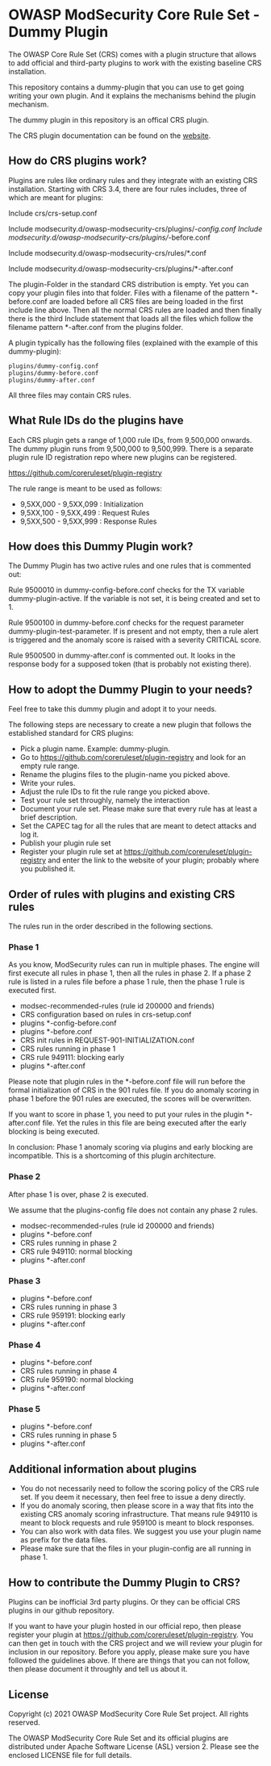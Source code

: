 # OWASP ModSecurity Core Rule Set - Dummy Plugin

The OWASP Core Rule Set (CRS) comes with a plugin structure that allows 
to add official and third-party plugins to work with the existing
baseline CRS installation.

This repository contains a dummy-plugin that you can use to get going
writing your own plugin. And it explains the mechanisms behind the
plugin mechanism.

The dummy plugin in this repository is an offical CRS plugin.

The CRS plugin documentation can be found on the [website](https://coreruleset.org/docs/configuring/plugins/).

## How do CRS plugins work?

Plugins are rules like ordinary rules and they integrate with an existing
CRS installation. Starting with CRS 3.4, there are four rules includes,
three of which are meant for plugins:

Include crs/crs-setup.conf
 
Include modsecurity.d/owasp-modsecurity-crs/plugins/*-config.conf
Include modsecurity.d/owasp-modsecurity-crs/plugins/*-before.conf

Include modsecurity.d/owasp-modsecurity-crs/rules/*.conf

Include modsecurity.d/owasp-modsecurity-crs/plugins/*-after.conf

The plugin-Folder in the standard CRS distribution is empty. Yet you can
copy your plugin files into that folder. Files with a filename of
the pattern *-before.conf are loaded before all CRS files are being
loaded in the first include line above. Then all the normal CRS
rules are loaded and then finally there is the third Include statement
that loads all the files which follow the filename pattern *-after.conf
from the plugins folder.

A plugin typically has the following files (explained with the
example of this dummy-plugin):

```
plugins/dummy-config.conf
plugins/dummy-before.conf
plugins/dummy-after.conf
```

All three files may contain CRS rules.

## What Rule IDs do the plugins have

Each CRS plugin gets a range of 1,000 rule IDs, from 9,500,000 onwards.
The dummy plugin runs from 9,500,000 to 9,500,999. There is a separate
plugin rule ID registration repo where new plugins can be registered.

https://github.com/coreruleset/plugin-registry

The rule range is meant to be used as follows:

* 9,5XX,000 - 9,5XX,099 : Initialization
* 9,5XX,100 - 9,5XX,499 : Request Rules
* 9,5XX,500 - 9,5XX,999 : Response Rules

## How does this Dummy Plugin work?

The Dummy Plugin has two active rules and one rules that is commented
out:

Rule 9500010 in dummy-config-before.conf checks for the TX variable
dummy-plugin-active. If the variable is not set, it is being created
and set to 1.

Rule 9500100 in dummy-before.conf checks for the request parameter
dummy-plugin-test-parameter. If is present and not empty, then
a rule alert is triggered and the anomaly score is raised with
a severity CRITICAL score.

Rule 9500500 in dummy-after.conf is commented out. It looks
in the response body for a supposed token (that is probably
not existing there).

## How to adopt the Dummy Plugin to your needs?

Feel free to take this dummy plugin and adopt it to your needs.

The following steps are necessary to create a new plugin that
follows the established standard for CRS plugins:

* Pick a plugin name. Example: dummy-plugin.
* Go to https://github.com/coreruleset/plugin-registry and look for an empty rule range.
* Rename the plugins files to the plugin-name you picked above.
* Write your rules.
* Adjust the rule IDs to fit the rule range you picked above.
* Test your rule set throughly, namely the interaction
* Document your rule set. Please make sure that every rule has at
  least a brief description.
* Set the CAPEC tag for all the rules that are meant to detect
  attacks and log it.
* Publish your plugin rule set
* Register your plugin rule set at https://github.com/coreruleset/plugin-registry
  and enter the link to the website of your plugin; probably where you
  published it.

## Order of rules with plugins and existing CRS rules

The rules run in the order described in the following sections.

### Phase 1

As you know, ModSecurity rules can run in multiple phases. The 
engine will first execute all rules in phase 1, then all the
rules in phase 2. If a phase 2 rule is listed in a rules file
before a phase 1 rule, then the phase 1 rule is executed first.

* modsec-recommended-rules (rule id 200000 and friends)
* CRS configuration based on rules in crs-setup.conf
* plugins *-config-before.conf
* plugins *-before.conf
* CRS init rules in REQUEST-901-INITIALIZATION.conf
* CRS rules running in phase 1
* CRS rule 949111: blocking early
* plugins *-after.conf


Please note that plugin rules in the *-before.conf file will
run before the formal initialization of CRS in the 901 rules
file. If you do anomaly scoring in phase 1 before the
901 rules are executed, the scores will be overwritten.

If you want to score in phase 1, you need to put your rules
in the plugin *-after.conf file. Yet the rules in this file
are being executed after the early blocking is being executed.

In conclusion: Phase 1 anomaly scoring via plugins and early
blocking are incompatible. This is a shortcoming of this plugin
architecture.


### Phase 2

After phase 1 is over, phase 2 is executed.

We assume that the plugins-config file does not contain any
phase 2 rules.

* modsec-recommended-rules (rule id 200000 and friends)
* plugins *-before.conf
* CRS rules running in phase 2
* CRS rule 949110: normal blocking
* plugins *-after.conf

### Phase 3

* plugins *-before.conf
* CRS rules running in phase 3
* CRS rule 959191: blocking early
* plugins *-after.conf

### Phase 4

* plugins *-before.conf
* CRS rules running in phase 4
* CRS rule 959190: normal blocking
* plugins *-after.conf

### Phase 5

* plugins *-before.conf
* CRS rules running in phase 5
* plugins *-after.conf


## Additional information about plugins

* You do not necessarily need to follow the scoring policy
  of the CRS rule set. If you deem it necessary, then feel
  free to issue a deny directly.
* If you do anomaly scoring, then please score in a way that 
  fits into the existing CRS anomaly scoring infrastructure.
  That means rule 949110 is meant to block requests and
  rule 959100 is meant to block responses.
* You can also work with data files. We suggest you use
  your plugin name as prefix for the data files.
* Please make sure that the files in your plugin-config
  are all running in phase 1.


## How to contribute the Dummy Plugin to CRS?

Plugins can be inofficial 3rd party plugins. Or they can be official CRS plugins
in our github repository.

If you want to have your plugin hosted in our official repo, then
please register your plugin at https://github.com/coreruleset/plugin-registry.
You can then get in touch with the CRS project and we will review your plugin for inclusion
in our repository. Before you apply, please make sure you
have followed the guidelines above. If there are things that you
can not follow, then please document it throughly and tell us about
it.

## License

Copyright (c) 2021 OWASP ModSecurity Core Rule Set project. All rights reserved.

The OWASP ModSecurity Core Rule Set and its official plugins are
distributed under Apache Software License (ASL) version 2.
Please see the enclosed LICENSE file for full details.

